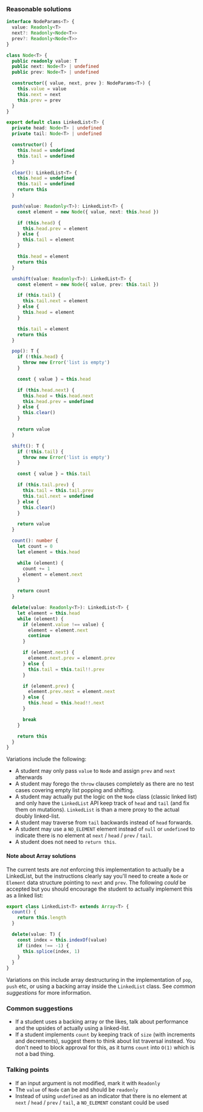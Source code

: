 ### Reasonable solutions
```typescript
interface NodeParams<T> {
  value: Readonly<T>
  next?: Readonly<Node<T>>
  prev?: Readonly<Node<T>>
}

class Node<T> {
  public readonly value: T
  public next: Node<T> | undefined
  public prev: Node<T> | undefined

  constructor({ value, next, prev }: NodeParams<T>) {
    this.value = value
    this.next = next
    this.prev = prev
  }
}

export default class LinkedList<T> {
  private head: Node<T> | undefined
  private tail: Node<T> | undefined

  constructor() {
    this.head = undefined
    this.tail = undefined
  }

  clear(): LinkedList<T> {
    this.head = undefined
    this.tail = undefined
    return this
  }

  push(value: Readonly<T>): LinkedList<T> {
    const element = new Node({ value, next: this.head })

    if (this.head) {
      this.head.prev = element
    } else {
      this.tail = element
    }

    this.head = element
    return this
  }

  unshift(value: Readonly<T>): LinkedList<T> {
    const element = new Node({ value, prev: this.tail })

    if (this.tail) {
      this.tail.next = element
    } else {
      this.head = element
    }

    this.tail = element
    return this
  }

  pop(): T {
    if (!this.head) {
      throw new Error('list is empty')
    }

    const { value } = this.head

    if (this.head.next) {
      this.head = this.head.next
      this.head.prev = undefined
    } else {
      this.clear()
    }

    return value
  }

  shift(): T {
    if (!this.tail) {
      throw new Error('list is empty')
    }

    const { value } = this.tail

    if (this.tail.prev) {
      this.tail = this.tail.prev
      this.tail.next = undefined
    } else {
      this.clear()
    }

    return value
  }

  count(): number {
    let count = 0
    let element = this.head

    while (element) {
      count += 1
      element = element.next
    }

    return count
  }

  delete(value: Readonly<T>): LinkedList<T> {
    let element = this.head
    while (element) {
      if (element.value !== value) {
        element = element.next
        continue
      }

      if (element.next) {
        element.next.prev = element.prev
      } else {
        this.tail = this.tail!!.prev
      }

      if (element.prev) {
        element.prev.next = element.next
      } else {
        this.head = this.head!!.next
      }

      break
    }

    return this
  }
}
```


Variations include the following:
- A student may only pass `value` to `Node` and assign `prev` and `next` afterwards
- A student may forego the `throw` clauses completely as there are no test cases covering empty list popping and shifting.
- A student may actually put the logic on the `Node` class (classic linked list) and only have the `LinkedList` API keep track of `head` and `tail` (and fix them on mutations). `LinkedList` is than a mere proxy to the actual doubly linked-list.
- A student may traverse from `tail` backwards instead of `head` forwards.
- A student may use a `NO_ELEMENT` element instead of `null` or `undefined` to indicate there is no element at `next` / `head` / `prev` / `tail`.
- A student does not need to `return this`.

#### Note about Array solutions
The current tests are _not_ enforcing this implementation to actually be a
LinkedList, but the instructions clearly say you'll need to create a `Node` or
`Element` data structure pointing to `next` and `prev`. The following _could_ be
accepted but you should encourage the student to actually implement this as a
linked list:

```typescript
export class LinkedList<T> extends Array<T> {
  count() {
    return this.length
  }

  delete(value: T) {
    const index = this.indexOf(value)
    if (index !== -1) {
      this.splice(index, 1)
    }
  }
}
```

Variations on this include array destructuring in the implementation of `pop`,
`push` etc, or using a backing array inside the `LinkedList` class. See *common
suggestions* for more information.

### Common suggestions
- If a student uses a backing array or the likes, talk about performance and the upsides of actually using a linked-list.
- If a student implements `count` by keeping track of `size` (with increments and decrements), suggest them to think about list traversal instead. You don't need to block approval for this, as it turns `count` into `O(1)` which is not a bad thing.

### Talking points
- If an input argument is not modified, mark it with `Readonly`
- The `value` of `Node` can be and should be `readonly`
- Instead of using `undefined` as an indicator that there is no element at `next` / `head` / `prev` / `tail`, a `NO_ELEMENT` constant could be used
